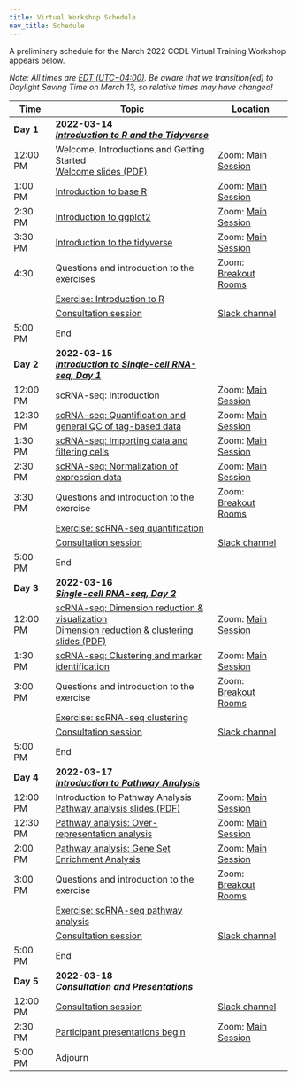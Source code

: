 ```yaml
---
title: Virtual Workshop Schedule
nav_title: Schedule
---
```


A preliminary schedule for the March 2022 CCDL Virtual Training Workshop appears below.

*Note: All times are [EDT (UTC−04:00)](https://www.timeanddate.com/time/zones/edt).*
*Be aware that we transition(ed) to Daylight Saving Time on March 13, so relative times may have changed!*


| Time        | Topic                             | Location |
|-------------|--------------------------------------------|----------------|
| **Day 1**   | **2022-03-14** <br> [_**Introduction to R and the Tidyverse**_](https://github.com/alexslemonade/training-modules/blob/{{site.release_tag}}/intro-to-R-tidyverse/README.md)                      |
| 12:00 PM    | Welcome, Introductions and Getting Started  <br> [Welcome slides (PDF)](../slides/2022-03-14_CCDL-Workshop-Intro.pdf)   | Zoom: [Main Session](../virtual-setup/zoom-procedures.md#joining-a-zoom-call) |
| 1:00 PM     | [Introduction to base R](https://htmlpreview.github.io/?https://github.com/AlexsLemonade/training-modules/blob/{{site.release_tag}}/intro-to-R-tidyverse/01-intro_to_base_R.nb.html) | Zoom: [Main Session](../virtual-setup/zoom-procedures.md#joining-a-zoom-call)|
| 2:30 PM     | [Introduction to ggplot2](https://htmlpreview.github.io/?https://github.com/AlexsLemonade/training-modules/blob/{{site.release_tag}}/intro-to-R-tidyverse/02-intro_to_ggplot2.nb.html) | Zoom: [Main Session](../virtual-setup/zoom-procedures.md#joining-a-zoom-call) |
| 3:30 PM     | [Introduction to the tidyverse](https://htmlpreview.github.io/?https://github.com/AlexsLemonade/training-modules/blob/{{site.release_tag}}/intro-to-R-tidyverse/03-intro_to_tidyverse.nb.html) | Zoom: [Main Session](../virtual-setup/zoom-procedures.md#joining-a-zoom-call) |
| 4:30        | Questions and introduction to the exercises | Zoom: [Breakout Rooms](../virtual-setup/zoom-procedures.md#using-zoom-breakout-rooms) |
|             | [Exercise: Introduction to R](https://github.com/AlexsLemonade/training-modules/blob/{{site.release_tag}}/intro-to-R-tidyverse/exercise_02-intro_to_R.Rmd)| | 
|             | [Consultation session](workshop-structure.md#consultation-sessions) | [Slack channel](../virtual-setup/slack-procedures.md#general-use) |
| 5:00  PM    | End             |
| **Day 2**   | **2022-03-15**  <br> [_**Introduction to Single-cell RNA-seq, Day 1**_](https://github.com/AlexsLemonade/training-modules/tree/master/scRNA-seq#readme) | 
| 12:00 PM    | scRNA-seq: Introduction  | Zoom: [Main Session](../virtual-setup/zoom-procedures.md#joining-a-zoom-call) |
| 12:30 PM    | [scRNA-seq:  Quantification and general QC of tag-based data](https://htmlpreview.github.io/?https://github.com/AlexsLemonade/training-modules/blob/{{site.release_tag}}/scRNA-seq/01-scRNA_quant_qc.nb.html) | Zoom: [Main Session](../virtual-setup/zoom-procedures.md#joining-a-zoom-call)|
| 1:30 PM     | [scRNA-seq: Importing data and filtering cells](https://htmlpreview.github.io/?https://github.com/AlexsLemonade/training-modules/blob/{{site.release_tag}}/scRNA-seq/02-filtering_scRNA.nb.html)  | Zoom: [Main Session](../virtual-setup/zoom-procedures.md#joining-a-zoom-call) |
| 2:30 PM     | [scRNA-seq: Normalization of expression data](https://htmlpreview.github.io/?https://github.com/AlexsLemonade/training-modules/blob/{{site.release_tag}}/scRNA-seq/03-normalizing_scRNA.nb.html) | Zoom: [Main Session](../virtual-setup/zoom-procedures.md#joining-a-zoom-call) |
| 3:30 PM     | Questions and introduction to the exercise | Zoom: [Breakout Rooms](../virtual-setup/zoom-procedures.md#using-zoom-breakout-rooms) |
|             | [Exercise: scRNA-seq quantification](https://github.com/AlexsLemonade/training-modules/blob/{{site.release_tag}}/scRNA-seq/exercise_01-scrna_quant.Rmd)
|             | [Consultation session](workshop-structure.md#consultation-sessions) | [Slack channel](../virtual-setup/slack-procedures.md#general-use) |
| 5:00  PM    | End             |
| **Day 3**   | **2022-03-16**  <br> [_**Single-cell RNA-seq, Day 2**_](https://github.com/AlexsLemonade/training-modules/tree/master/scRNA-seq#readme) | 
| 12:00 PM    | [scRNA-seq:  Dimension reduction & visualization](https://htmlpreview.github.io/?https://github.com/AlexsLemonade/training-modules/blob/{{site.release_tag}}/scRNA-seq/04-dimension_reduction_scRNA.nb.html) <br> [Dimension reduction & clustering slides (PDF)](../slides/2022-03-16_scRNA-seq-Clustering.pdf)| Zoom: [Main Session](../virtual-setup/zoom-procedures.md#joining-a-zoom-call)|
| 1:30 PM     | [scRNA-seq: Clustering and marker identification](https://htmlpreview.github.io/?https://github.com/AlexsLemonade/training-modules/blob/{{site.release_tag}}/scRNA-seq/05-clustering_markers_scRNA.nb.html) | Zoom: [Main Session](../virtual-setup/zoom-procedures.md#joining-a-zoom-call) |
| 3:00 PM     | Questions and introduction to the exercise | Zoom: [Breakout Rooms](../virtual-setup/zoom-procedures.md#using-zoom-breakout-rooms) |
|             | [Exercise: scRNA-seq clustering](https://github.com/AlexsLemonade/training-modules/blob/{{site.release_tag}}/scRNA-seq/exercise_02-scrna_clustering.Rmd)
|             | [Consultation session](workshop-structure.md#consultation-sessions) | [Slack channel](../virtual-setup/slack-procedures.md#general-use) |
| 5:00  PM    | End             |         
| **Day 4**   | **2022-03-17**  <br> [_**Introduction to Pathway Analysis**_](https://github.com/AlexsLemonade/training-modules/tree/master/scRNA-seq#readme) | | 
| 12:00 PM    | Introduction to Pathway Analysis <br> [Pathway analysis slides (PDF)](../slides/2022-03-17_Intro-to-Pathway-Analysis.pdf) |  Zoom: [Main Session](../virtual-setup/zoom-procedures.md#joining-a-zoom-call) |
| 12:30 PM    | [Pathway analysis: Over-representation analysis](https://htmlpreview.github.io/?https://github.com/AlexsLemonade/training-modules/blob/{{site.release_tag}}/scRNA-seq/06-overrepresentation_analysis.nb.html) | Zoom: [Main Session](../virtual-setup/zoom-procedures.md#joining-a-zoom-call) |
| 2:00 PM     | [Pathway analysis: Gene Set Enrichment Analysis](https://htmlpreview.github.io/?https://github.com/AlexsLemonade/training-modules/blob/{{site.release_tag}}/scRNA-seq/07-gene_set_enrichment_analysis.nb.html) | Zoom: [Main Session](../virtual-setup/zoom-procedures.md#joining-a-zoom-call) | 
| 3:00 PM     | Questions and introduction to the exercise | Zoom: [Breakout Rooms](../virtual-setup/zoom-procedures.md#using-zoom-breakout-rooms) |
|             | [Exercise: scRNA-seq pathway analysis](https://github.com/AlexsLemonade/training-modules/blob/{{site.release_tag}}/scRNA-seq/exercise_03-scrna-seq_pathway.Rmd)
|             | [Consultation session](workshop-structure.md#consultation-sessions) | [Slack channel](../virtual-setup/slack-procedures.md#general-use)|
| 5:00 PM     | End || 
| **Day 5**   | **2022-03-18**  <br> _**Consultation and Presentations**_ |     
| 12:00 PM    | [Consultation session](workshop-structure.md#consultation-sessions)  | [Slack channel](../virtual-setup/slack-procedures.md#general-use) |
| 2:30 PM     | [Participant presentations begin](workshop-structure.md#presentations) | Zoom: [Main Session](../virtual-setup/zoom-procedures.md#joining-a-zoom-call) |
| 5:00 PM     | Adjourn   |
